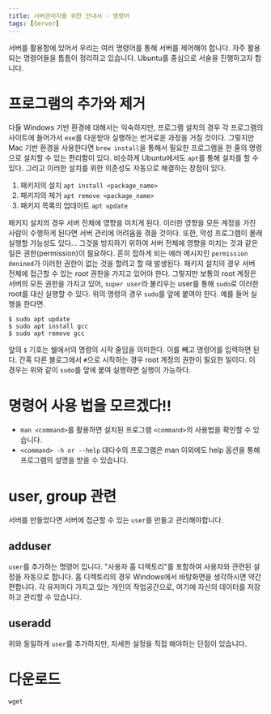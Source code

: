 ```yaml
---
title: 서버관리자를 위한 안내서 - 명령어
tags: [Server]
---
```


서버를 활용함에 있어서 우리는 여러 명령어를 통해 서버를 제어해야 합니다.
자주 활용되는 명령어들을 틈틈이 정리하고 있습니다.
Ubuntu를 중심으로 서술을 진행하고자 합니다.

# 프로그램의 추가와 제거

다들 Windows 기반 환경에 대해서는 익숙하지만, 프로그램 설치의 경우 각 프로그램의 사이트에 들어가서 `exe`를 다운받아 실행하는 번거로운 과정을 거칠 것이다.
그렇지만 Mac 기반 환경을 사용한다면 `brew install`을 통해서 필요한 프로그램을 한 줄의 명령으로 설치할 수 있는 편리함이 있다.
비슷하게 Ubuntu에서도 `apt`를 통해 설치를 할 수 있다. 그리고 이러한 설치를 위한 의존성도 자동으로 해결하는 장점이 있다.

1. 패키지의 설치 `apt install <package_name>`
2. 패키지의 제거 `apt remove <package_name>`
3. 패키지 목록의 업데이트 `apt update`

패키지 설치의 경우 서버 전체에 영향을 미치게 된다. 이러한 영향을 모든 계정을 가진 사람이 수행하게 된다면 서버 관리에 어려움을 겪을 것이다. 또한, 악성 프로그램이 몰래 실행할 가능성도 있다...
그것을 방지하기 위하여 서버 전체에 영향을 미치는 것과 같은 일은 권한(permission)이 필요하다. 흔히 접하게 되는 에러 메시지인 `permission denined`가 이러한 권한이 없는 것을 할려고 할 때 발생된다.
패키지 설치의 경우 서버 전체에 접근할 수 있는 root 권한을 가지고 있어야 한다. 그렇지만 보통의 root 계정은 서버의 모든 권한을 가지고 있어, `super user`라 불리우는 user를 통해 `sudo`로 이러한 root를 대신 실행할 수 있다. 위의 명령의 경우 `sudo`를 앞에 붙여야 한다. 예를 들어 실행을 한다면.

```
$ sudo apt update
$ sudo apt install gcc
$ sudo apt remove gcc
```

앞의 `$` 기호는 쉘에서의 명령의 시작 줄임을 의미한다. 이를 빼고 명령어를 입력하면 된다.
간혹 다른 블로그에서 `#`으로 시작하는 경우 root 계정의 권한이 필요한 일이다. 이 경우는 위와 같이 `sudo`를 앞에 붙여 실행하면 실행이 가능하다.

# 명령어 사용 법을 모르겠다!!

- `man <command>`를 활용하면 설치된 프로그램 `<command>`의 사용법을 확인할 수 있습니다.
- `<command> -h or --help` 대다수의 프로그램은 man 이외에도 help 옵션을 통해 프로그램의 설명을 받을 수 있습니다.

# user, group 관련

서버를 만들었다면 서버에 접근할 수 있는 `user`를 만들고 관리해야합니다. 

## adduser 

`user`를 추가하는 명령어 입니다. "사용자 홈 디렉토리"를 포함하여 사용자와 관련된 설정을 자동으로 합니다.
홈 디렉토리의 경우 Windows에서 바탕화면을 생각하시면 약간 편합니다. 각 유저마다 가지고 있는 개인의 작업공간으로, 여기에 자신의 데이터를 저장하고 관리할 수 있습니다.

## useradd

위와 동일하게 `user`를 추가하지만, 자세한 설정을 직접 해야하는 단점이 있습니다.

# 다운로드
`wget`